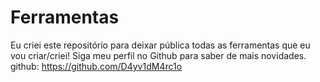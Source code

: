# Ferramentas
Eu criei este repositório para deixar pública todas as ferramentas que eu vou criar/criei!
Siga meu perfil no Github para saber de mais novidades.
github: https://github.com/D4yv1dM4rc1o
